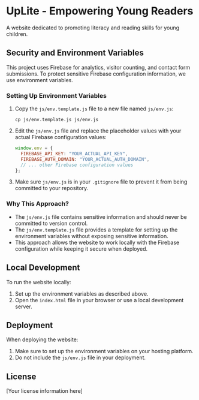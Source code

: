 # UpLite - Empowering Young Readers

A website dedicated to promoting literacy and reading skills for young children.

## Security and Environment Variables

This project uses Firebase for analytics, visitor counting, and contact form submissions. To protect sensitive Firebase configuration information, we use environment variables.

### Setting Up Environment Variables

1. Copy the `js/env.template.js` file to a new file named `js/env.js`:
   ```
   cp js/env.template.js js/env.js
   ```

2. Edit the `js/env.js` file and replace the placeholder values with your actual Firebase configuration values:
   ```javascript
   window.env = {
     FIREBASE_API_KEY: "YOUR_ACTUAL_API_KEY",
     FIREBASE_AUTH_DOMAIN: "YOUR_ACTUAL_AUTH_DOMAIN",
     // ... other Firebase configuration values
   };
   ```

3. Make sure `js/env.js` is in your `.gitignore` file to prevent it from being committed to your repository.

### Why This Approach?

- The `js/env.js` file contains sensitive information and should never be committed to version control.
- The `js/env.template.js` file provides a template for setting up the environment variables without exposing sensitive information.
- This approach allows the website to work locally with the Firebase configuration while keeping it secure when deployed.

## Local Development

To run the website locally:

1. Set up the environment variables as described above.
2. Open the `index.html` file in your browser or use a local development server.

## Deployment

When deploying the website:

1. Make sure to set up the environment variables on your hosting platform.
2. Do not include the `js/env.js` file in your deployment.

## License

[Your license information here]
